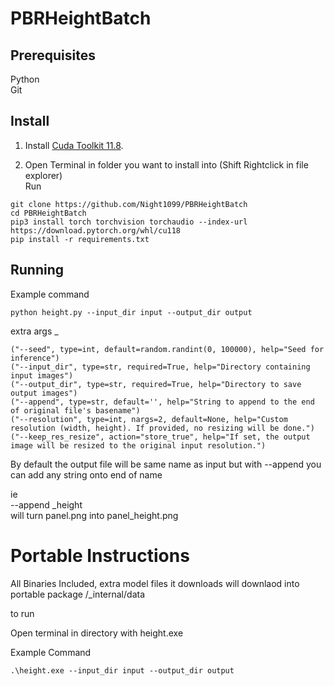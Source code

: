 # PBRHeightBatch


## Prerequisites

Python <br>
Git

## Install

1. Install [Cuda Toolkit 11.8](https://developer.nvidia.com/cuda-11-8-0-download-archive).

2. Open Terminal in folder you want to install into (Shift Rightclick in file explorer)<br>
Run

```
git clone https://github.com/Night1099/PBRHeightBatch
cd PBRHeightBatch
pip3 install torch torchvision torchaudio --index-url https://download.pytorch.org/whl/cu118
pip install -r requirements.txt
```

## Running

Example command
```
python height.py --input_dir input --output_dir output
```

extra args _
```
("--seed", type=int, default=random.randint(0, 100000), help="Seed for inference")
("--input_dir", type=str, required=True, help="Directory containing input images")
("--output_dir", type=str, required=True, help="Directory to save output images")
("--append", type=str, default='', help="String to append to the end of original file's basename")
("--resolution", type=int, nargs=2, default=None, help="Custom resolution (width, height). If provided, no resizing will be done.")
("--keep_res_resize", action="store_true", help="If set, the output image will be resized to the original input resolution.")
```
By default the output file will be same name as input but with --append you can add any string onto end of name

ie <br>
--append _height <br>
will turn panel.png into panel_height.png



# Portable Instructions

All Binaries Included, extra model files it downloads will downlaod into portable package /_internal/data

to run

Open terminal in directory with height.exe

Example Command
```
.\height.exe --input_dir input --output_dir output
```
